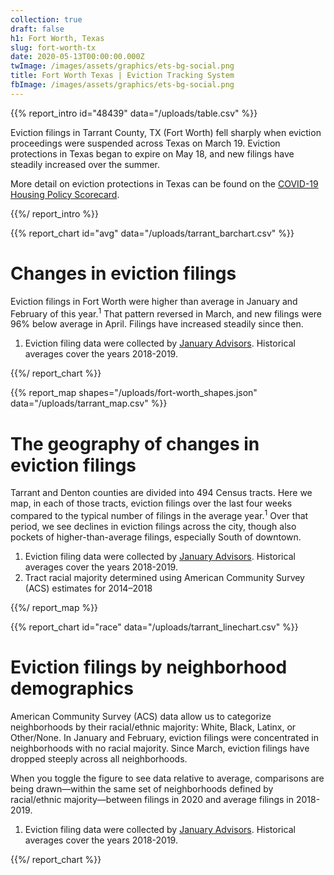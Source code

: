```yaml
---
collection: true
draft: false
h1: Fort Worth, Texas
slug: fort-worth-tx
date: 2020-05-13T00:00:00.000Z
twImage: /images/assets/graphics/ets-bg-social.png
title: Fort Worth Texas | Eviction Tracking System
fbImage: /images/assets/graphics/ets-bg-social.png
---
```


{{% report_intro id="48439" data="/uploads/table.csv" %}}









Eviction filings in Tarrant County, TX (Fort Worth) fell sharply when eviction proceedings were suspended across Texas on March 19. Eviction protections in Texas began to expire on May 18, and new filings have steadily increased over the summer. 

More detail on eviction protections in Texas can be found on the [COVID-19 Housing Policy Scorecard](https://evictionlab.org/covid-policy-scorecard/tx/).









{{%/ report_intro %}}



{{% report_chart id="avg" data="/uploads/tarrant_barchart.csv" %}}







# Changes in eviction filings

Eviction filings in Fort Worth were higher than average in January and February of this year.<sup>1</sup> That pattern reversed in March, and new filings were 96% below average in April. Filings have increased steadily since then. 

1. Eviction filing data were collected by [January Advisors](https://www.januaryadvisors.com/). Historical averages cover the years 2018-2019.








{{%/ report_chart %}}



{{% report_map shapes="/uploads/fort-worth_shapes.json" data="/uploads/tarrant_map.csv" %}}

# The geography of changes in eviction filings

Tarrant and Denton counties are divided into 494 Census tracts. Here we map, in each of those tracts, eviction filings over the last four weeks compared to the typical number of filings in the average year.<sup>1</sup> Over that period, we see  declines in eviction filings across the city, though also pockets of higher-than-average filings, especially South of downtown. 

1. Eviction filing data were collected by [January Advisors](https://www.januaryadvisors.com/). Historical averages cover the years 2018-2019.
2. Tract racial majority determined using American Community Survey (ACS) estimates for 2014–2018

{{%/ report_map %}}



{{% report_chart id="race" data="/uploads/tarrant_linechart.csv" %}}





# Eviction filings by neighborhood demographics

American Community Survey (ACS) data allow us to categorize neighborhoods by their racial/ethnic majority: White, Black, Latinx, or Other/None. In January and February, eviction filings were concentrated in neighborhoods with no racial majority. Since March, eviction filings have dropped steeply across all neighborhoods.

When you toggle the figure to see data relative to average, comparisons are being drawn—within the same set of neighborhoods defined by racial/ethnic majority—between filings in 2020 and average filings in 2018-2019.

1. Eviction filing data were collected by [January Advisors](https://www.januaryadvisors.com/). Historical averages cover the years 2018-2019.





{{%/ report_chart %}}